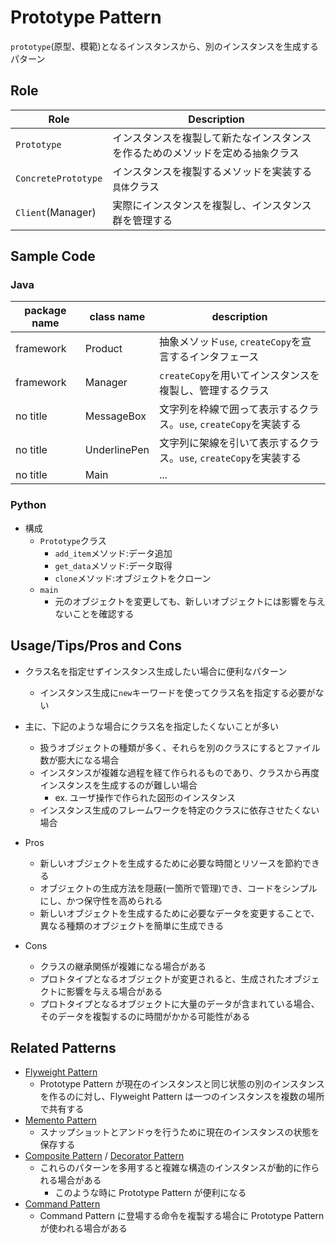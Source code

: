 # Prototype Pattern

`prototype`(原型、模範)となるインスタンスから、別のインスタンスを生成するパターン

## Role

| Role                | Description                                                                      |
| ------------------- | -------------------------------------------------------------------------------- |
| `Prototype`         | インスタンスを複製して新たなインスタンスを作るためのメソッドを定める`抽象`クラス |
| `ConcretePrototype` | インスタンスを複製するメソッドを実装する`具体`クラス                             |
| `Client`(Manager)   | 実際にインスタンスを複製し、インスタンス群を管理する                             |

## Sample Code

### Java

| package name | class name   | description                                                       |
| ------------ | ------------ | ----------------------------------------------------------------- |
| framework    | Product      | 抽象メソッド`use`, `createCopy`を宣言するインタフェース           |
| framework    | Manager      | `createCopy`を用いてインスタンスを複製し、管理するクラス          |
| no title     | MessageBox   | 文字列を枠線で囲って表示するクラス。`use`, `createCopy`を実装する |
| no title     | UnderlinePen | 文字列に架線を引いて表示するクラス。`use`, `createCopy`を実装する |
| no title     | Main         | ...                                                               |

### Python

- 構成
  - `Prototype`クラス
    - `add_item`メソッド:データ追加
    - `get_data`メソッド:データ取得
    - `clone`メソッド:オブジェクトをクローン
  - `main`
    - 元のオブジェクトを変更しても、新しいオブジェクトには影響を与えないことを確認する

## Usage/Tips/Pros and Cons

- クラス名を指定せずインスタンス生成したい場合に便利なパターン
  - インスタンス生成に`new`キーワードを使ってクラス名を指定する必要がない
- 主に、下記のような場合にクラス名を指定したくないことが多い
  - 扱うオブジェクトの種類が多く、それらを別のクラスにするとファイル数が膨大になる場合
  - インスタンスが複雑な過程を経て作られるものであり、クラスから再度インスタンスを生成するのが難しい場合
    - ex. ユーザ操作で作られた図形のインスタンス
  - インスタンス生成のフレームワークを特定のクラスに依存させたくない場合

- Pros
  - 新しいオブジェクトを生成するために必要な時間とリソースを節約できる
  - オブジェクトの生成方法を隠蔽(一箇所で管理)でき、コードをシンプルにし、かつ保守性を高められる
  - 新しいオブジェクトを生成するために必要なデータを変更することで、異なる種類のオブジェクトを簡単に生成できる

- Cons
  - クラスの継承関係が複雑になる場合がある
  - プロトタイプとなるオブジェクトが変更されると、生成されたオブジェクトに影響を与える場合がある
  - プロトタイプとなるオブジェクトに大量のデータが含まれている場合、そのデータを複製するのに時間がかかる可能性がある

## Related Patterns

- [Flyweight Pattern](../20-flyweight-pattern/)
  - Prototype Pattern が現在のインスタンスと同じ状態の別のインスタンスを作るのに対し、Flyweight Pattern は一つのインスタンスを複数の場所で共有する
- [Memento Pattern](../18-memento-pattern/)
  - スナップショットとアンドゥを行うために現在のインスタンスの状態を保存する
- [Composite Pattern](../11-composite-pattern/) / [Decorator Pattern](../12-decorator-pattern/)
  - これらのパターンを多用すると複雑な構造のインスタンスが動的に作られる場合がある
    - このような時に Prototype Pattern が便利になる
- [Command Pattern](../22-command-pattern/)
  - Command Pattern に登場する命令を複製する場合に Prototype Pattern が使われる場合がある
